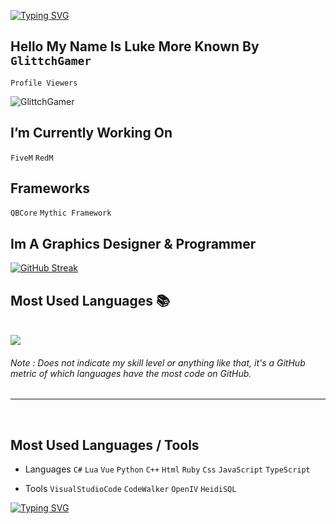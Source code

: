[![Typing SVG](https://readme-typing-svg.herokuapp.com?size=24&duration=6500&color=FFFFFF&lines=WELCOME+TO+MY+Github)](https://git.io/typing-svg)


## Hello My Name Is Luke More Known By ```GlittchGamer```

```Profile Viewers```

<p align="left"> <img src="https://komarev.com/ghpvc/?username=GlittchGamer" alt="GlittchGamer" /> </p>


## I’m Currently Working On


```FiveM``` ```RedM```

## Frameworks
```QBCore``` ```Mythic Framework```

## Im A Graphics Designer & Programmer


[![GitHub Streak](http://github-readme-streak-stats.herokuapp.com?user=GlittchGamer&theme=github-dark-blue&hide_border=true)](https://git.io/streak-stats)

## Most Used Languages 📚
<br>
<img src="https://github-readme-stats.anuraghazra1.vercel.app/api/top-langs/?username=GlittchGamer&theme=dark&hide_border=true&no-bg=true&no-frame=true&langs_count=10">
</p>
<h6>Note : Does not indicate my skill level or anything like that, it's a GitHub metric of which languages have the most code on GitHub.</h6>
</p>

<hr>
<br>
	 
## Most Used Languages / Tools
-	Languages
```C#``` ```Lua``` ```Vue``` ```Python``` ```C++``` ```Html``` ```Ruby``` ```Css``` ```JavaScript``` ```TypeScript```
	 
- Tools
```VisualStudioCode``` ```CodeWalker``` ```OpenIV``` ```HeidiSQL```



[![Typing SVG](https://readme-typing-svg.herokuapp.com?size=17&duration=8500&color=FFFFFF&lines=Thanks+For+Looking+At+My+Github)](https://git.io/typing-svg)

